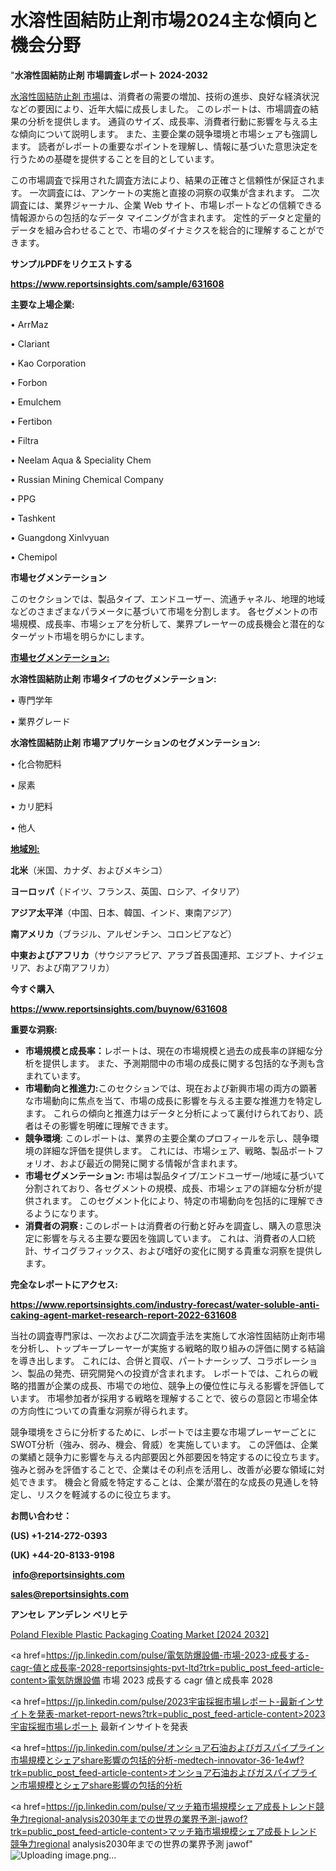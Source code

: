# 水溶性固結防止剤市場2024主な傾向と機会分野

"<strong>水溶性固結防止剤 市場調査レポート 2024-2032</strong>

<a href=https://www.reportsinsights.com/sample/631608>水溶性固結防止剤 市場</a>は、消費者の需要の増加、技術の進歩、良好な経済状況などの要因により、近年大幅に成長しました。 このレポートは、市場調査の結果の分析を提供します。 通貨のサイズ、成長率、消費者行動に影響を与える主な傾向について説明します。 また、主要企業の競争環境と市場シェアも強調します。 読者がレポートの重要なポイントを理解し、情報に基づいた意思決定を行うための基礎を提供することを目的としています。

この市場調査で採用された調査方法により、結果の正確さと信頼性が保証されます。 一次調査には、アンケートの実施と直接の洞察の収集が含まれます。 二次調査には、業界ジャーナル、企業 Web サイト、市場レポートなどの信頼できる情報源からの包括的なデータ マイニングが含まれます。 定性的データと定量的データを組み合わせることで、市場のダイナミクスを総合的に理解することができます。

<strong><b>サンプルPDFをリクエストする</b></strong>

<a href=https://www.reportsinsights.com/sample/631608><strong><u>https://www.reportsinsights.com/sample/631608</u></strong></a>

<strong>主要な上場企業:</strong>

• ArrMaz

• Clariant

• Kao Corporation

• Forbon

• Emulchem

• Fertibon

• Filtra

• Neelam Aqua & Speciality Chem

• Russian Mining Chemical Company

• PPG

• Tashkent

• Guangdong Xinlvyuan

• Chemipol

<strong>市場セグメンテーション</strong>

このセクションでは、製品タイプ、エンドユーザー、流通チャネル、地理的地域などのさまざまなパラメータに基づいて市場を分割します。 各セグメントの市場規模、成長率、市場シェアを分析して、業界プレーヤーの成長機会と潜在的なターゲット市場を明らかにします。

<strong><u>市場セグメンテーション</u></strong><strong><u>:</u></strong>

<strong>水溶性固結防止剤 市場タイプのセグメンテーション:</strong>

• 専門学年

• 業界グレード

<strong>水溶性固結防止剤 市場アプリケーションのセグメンテーション:</strong>

• 化合物肥料

• 尿素

• カリ肥料

• 他人

<strong><u>地域別</u></strong><strong><u>:</u></strong>

<strong>北米</strong>（米国、カナダ、およびメキシコ）

<strong>ヨーロッパ</strong>（ドイツ、フランス、英国、ロシア、イタリア）

<strong>アジア太平洋</strong>（中国、日本、韓国、インド、東南アジア）

<strong>南アメリカ</strong>（ブラジル、アルゼンチン、コロンビアなど）

<strong>中東およびアフリカ</strong>（サウジアラビア、アラブ首長国連邦、エジプト、ナイジェリア、および南アフリカ）

<strong>今すぐ購入</strong>

<a href=https://www.reportsinsights.com/buynow/631608><strong><u>https://www.reportsinsights.com/buynow/631608</u></strong></a>

<strong>重要な洞察:</strong>
<ul>
  <li><strong>市場規模と成長率：</strong>レポートは、現在の市場規模と過去の成長率の詳細な分析を提供します。 また、予測期間中の市場の成長に関する包括的な予測も含まれています。</li>
  <li><strong>市場動向と推進力:</strong>このセクションでは、現在および新興市場の両方の顕著な市場動向に焦点を当て、市場の成長に影響を与える主要な推進力を特定します。 これらの傾向と推進力はデータと分析によって裏付けられており、読者はその影響を明確に理解できます。</li>
  <li><strong>競争環境</strong>: このレポートは、業界の主要企業のプロフィールを示し、競争環境の詳細な評価を提供します。 これには、市場シェア、戦略、製品ポートフォリオ、および最近の開発に関する情報が含まれます。</li>
  <li><strong>市場セグメンテーション: </strong>市場は製品タイプ/エンドユーザー/地域に基づいて分割されており、各セグメントの規模、成長、市場シェアの詳細な分析が提供されます。 このセグメント化により、特定の市場動向を包括的に理解できるようになります。</li>
  <li><strong>消費者の洞察 : </strong>このレポートは消費者の行動と好みを調査し、購入の意思決定に影響を与える主要な要因を強調しています。 これは、消費者の人口統計、サイコグラフィックス、および嗜好の変化に関する貴重な洞察を提供します。</li>
</ul>
<strong>完全なレポートにアクセス:</strong>

<a href=https://www.reportsinsights.com/industry-forecast/water-soluble-anti-caking-agent-market-research-report-2022-631608><strong><u><b>https://www.reportsinsights.com/industry-forecast/water-soluble-anti-caking-agent-market-research-report-2022-631608</b></u></strong></a>

当社の調査専門家は、一次および二次調査手法を実施して水溶性固結防止剤市場を分析し、トップキープレーヤーが実施する戦略的取り組みの評価に関する結論を導き出します。 これには、合併と買収、パートナーシップ、コラボレーション、製品の発売、研究開発への投資が含まれます。 レポートでは、これらの戦略的措置が企業の成長、市場での地位、競争上の優位性に与える影響を評価しています。 市場参加者が採用する戦略を理解することで、彼らの意図と市場全体の方向性についての貴重な洞察が得られます。

競争環境をさらに分析するために、レポートでは主要な市場プレーヤーごとにSWOT分析（強み、弱み、機会、脅威）を実施しています。 この評価は、企業の業績と競争力に影響を与える内部要因と外部要因を特定するのに役立ちます。 強みと弱みを評価することで、企業はその利点を活用し、改善が必要な領域に対処できます。 機会と脅威を特定することは、企業が潜在的な成長の見通しを特定し、リスクを軽減するのに役立ちます。

<strong>お問い合わせ：</strong>

<strong>(US) +1-214-272-0393</strong>

<strong>(UK) +44-20-8133-9198</strong>

<strong> </strong><a href=info@reportsinsights.com><strong><u>info@reportsinsights.com</u></strong></a>

<a href=sales@reportsinsights.com><strong><u>sales@reportsinsights.com</u></strong></a>

<strong>アンセレ アンデレン ベリヒテ</strong>

<a href=https://www.linkedin.com/pulse/poland-flexible-plastic-packaging-coating-market-irr2f/>Poland Flexible Plastic Packaging Coating Market [2024 2032]</a>

<a href=https://jp.linkedin.com/pulse/電気防爆設備-市場-2023-成長する-cagr-値と成長率-2028-reportsinsights-pvt-ltd?trk=public_post_feed-article-content>電気防爆設備 市場 2023 成長する cagr 値と成長率 2028</a>

<a href=https://jp.linkedin.com/pulse/2023宇宙採掘市場レポート-最新インサイトを発表-market-report-news?trk=public_post_feed-article-content>2023宇宙採掘市場レポート 最新インサイトを発表</a>

<a href=https://jp.linkedin.com/pulse/オンショア石油およびガスパイプライン市場規模とシェアshare影響の包括的分析-medtech-innovator-36-1e4wf?trk=public_post_feed-article-content>オンショア石油およびガスパイプライン市場規模とシェアshare影響の包括的分析</a>

<a href=https://jp.linkedin.com/pulse/マッチ箱市場規模シェア成長トレンド競争力regional-analysis2030年までの世界の業界予測-jawof?trk=public_post_feed-article-content>マッチ箱市場規模シェア成長トレンド競争力regional analysis2030年までの世界の業界予測 jawof</a>"
![Uploading image.png…]()

